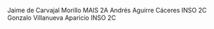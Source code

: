 Jaime de Carvajal Morillo MAIS 2A
Andrés Aguirre Cáceres INSO 2C
Gonzalo Villanueva Aparicio INSO 2C
